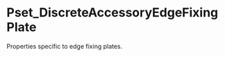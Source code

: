 # Pset_DiscreteAccessoryEdgeFixingPlate

Properties specific to edge fixing plates.
<!-- end of short definition -->

